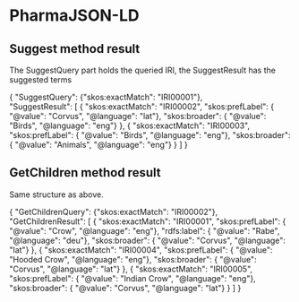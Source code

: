 # PharmaJSON-LD

## Suggest method result
The SuggestQuery part holds the queried IRI, the SuggestResult has the suggested terms

{
  "SuggestQuery": {"skos:exactMatch": "IRI00001"},  
  "SuggestResult": [
    {
      "skos:exactMatch": "IRI00002",
"skos:prefLabel": { "@value": "Corvus", "@language": "lat"},
      "skos:broader": { "@value": "Birds", "@language": "eng"}
    },
    {
      "skos:exactMatch": "IRI00003",
"skos:prefLabel": { "@value": "Birds", "@language": "eng"},
      "skos:broader": { "@value": "Animals", "@language": "eng"}
    }
  ]
}



## GetChildren method result
Same structure as above.

{
  "GetChildrenQuery": {"skos:exactMatch": "IRI00002"},  
  "GetChildrenResult": [
    {
      "skos:exactMatch": "IRI00001",
      "skos:prefLabel": { "@value": "Crow", "@language": "eng"},
      "rdfs:label": { "@value": "Rabe", "@language": "deu"},
      "skos:broader": { "@value": "Corvus", "@language": "lat"}
    },
    {
      "skos:exactMatch": "IRI00004",
      "skos:prefLabel": { "@value": "Hooded Crow", "@language": "eng"},
      "skos:broader": { "@value": "Corvus", "@language": "lat"}
    },
    {
      "skos:exactMatch": "IRI00005",
      "skos:prefLabel": { "@value": "Indian Crow", "@language": "eng"},
      "skos:broader": { "@value": "Corvus", "@language": "lat"}
    }
  ]
}
